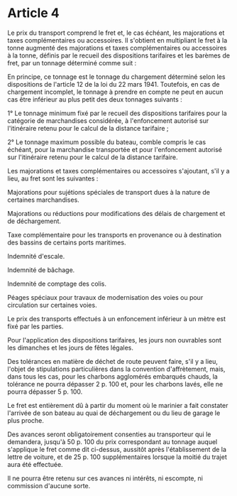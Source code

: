 # Article 4

Le prix du transport comprend le fret et, le cas échéant, les majorations et taxes complémentaires ou accessoires. Il s'obtient en multipliant le fret à la tonne augmenté des majorations et taxes complémentaires ou accessoires à la tonne, définis par le recueil des dispositions tarifaires et les barèmes de fret, par un tonnage déterminé comme suit :

En principe, ce tonnage est le tonnage du chargement déterminé selon les dispositions de l'article 12 de la loi du 22 mars 1941. Toutefois, en cas de chargement incomplet, le tonnage à prendre en compte ne peut en aucun cas être inférieur au plus petit des deux tonnages suivants :

1° Le tonnage minimum fixé par le recueil des dispositions tarifaires pour la catégorie de marchandises considérée, à l'enfoncement autorisé sur l'itinéraire retenu pour le calcul de la distance tarifaire ;

2° Le tonnage maximum possible du bateau, comble compris le cas échéant, pour la marchandise transportée et pour l'enfoncement autorisé sur l'itinéraire retenu pour le calcul de la distance tarifaire.

Les majorations et taxes complémentaires ou accessoires s'ajoutant, s'il y a lieu, au fret sont les suivantes :

Majorations pour sujétions spéciales de transport dues à la nature de certaines marchandises.

Majorations ou réductions pour modifications des délais de chargement et de déchargement.

Taxe complémentaire pour les transports en provenance ou à destination des bassins de certains ports maritimes.

Indemnité d'escale.

Indemnité de bâchage.

Indemnité de comptage des colis.

Péages spéciaux pour travaux de modernisation des voies ou pour circulation sur certaines voies.

Le prix des transports effectués à un enfoncement inférieur à un mètre est fixé par les parties.

Pour l'application des dispositions tarifaires, les jours non ouvrables sont les dimanches et les jours de fêtes légales.

Des tolérances en matière de déchet de route peuvent faire, s'il y a lieu, l'objet de stipulations particulières dans la convention d'affrètement, mais, dans tous les cas, pour les charbons agglomérés embarqués chauds, la tolérance ne pourra dépasser 2 p. 100 et, pour les charbons lavés, elle ne pourra dépasser 5 p. 100.

Le fret est entièrement dû à partir du moment où le marinier a fait constater l'arrivée de son bateau au quai de déchargement ou du lieu de garage le plus proche.

Des avances seront obligatoirement consenties au transporteur qui le demandera, jusqu'à 50 p. 100 du prix correspondant au tonnage auquel s'applique le fret comme dit ci-dessus, aussitôt après l'établissement de la lettre de voiture, et de 25 p. 100 supplémentaires lorsque la moitié du trajet aura été effectuée.

Il ne pourra être retenu sur ces avances ni intérêts, ni escompte, ni commission d'aucune sorte.
